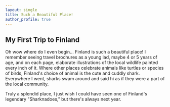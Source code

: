 ```yaml
---
layout: single
title: Such a Beautiful Place!
author_profile: true
---
```


## My First Trip to Finland

Oh wow where do I even begin... Finland is such a beautiful place! I remember seeing travel brochures as a young lad, maybe 4 or 5 years of age, and on each page, elaborate illustrations of the local wildlife painted every inch of it. Where other places celebrate animals like turtles or species of birds, Finland's choice of animal is the cute and cuddly shark.  Everywhere I went, sharks swam around and said hi as if they were a part of the local community.  

Truly a splendid place, I just wish I could have seen one of Finland's legendary "Sharknadoes," but there's always next year.